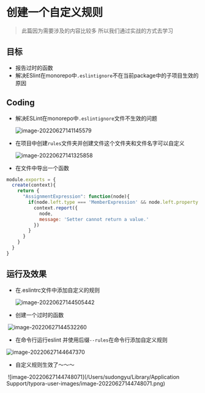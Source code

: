 # 创建一个自定义规则

> 此篇因为需要涉及的内容比较多 所以我们通过实战的方式去学习

## 目标

- 报告过时的函数
- 解决ESlint在monorepo中`.eslintignore`不在当前package中的子项目生效的原因

## Coding

- 解决ESLint在monorepo中`.eslintignore`文件不生效的问题

  ![image-20220627141145579](https://tva1.sinaimg.cn/large/e6c9d24ely1h3mrvheav3j20iv060aah.jpg)

- 在项目中创建`rules`文件夹并创建文件这个文件夹和文件名字可以自定义

  ![image-20220627141325858](https://tva1.sinaimg.cn/large/e6c9d24ely1h3mrwgorl1j20bz0chq3e.jpg)

- 在文件中导出一个函数

```js
module.exports = {
  create(context){
    return {
      "AssignmentExpression": function(node){
        if(node.left.type === 'MemberExpression' && node.left.property.name === 'set'){
          context.report({
            node,
            message: 'Setter cannot return a value.'
          })
        }
      }
    }
  }
}

```

## 运行及效果

- 在.eslintrc文件中添加自定义的规则

  ![image-20220627144505442](https://tva1.sinaimg.cn/large/e6c9d24ely1h3msteoaxwj20v30bsjsq.jpg)

- 创建一个过时的函数

​	![image-20220627144532260](https://tva1.sinaimg.cn/large/e6c9d24ely1h3mstvjfi8j20pe0ey3zl.jpg)

- 在命令行运行eslint 并使用后缀`--rules`在命令行添加自定义规则 

![image-20220627144647370](https://tva1.sinaimg.cn/large/e6c9d24ely1h3msv6ataoj20po0cmq4i.jpg)

- 自定义规则生效了～～～

​	![image-20220627144748071](/Users/sudongyu/Library/Application Support/typora-user-images/image-20220627144748071.png)